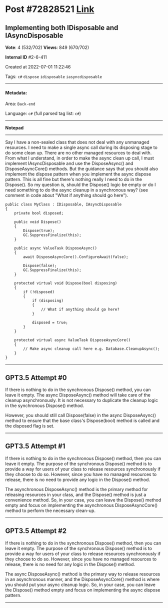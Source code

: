 
# Post \#72828521 [Link](https://stackoverflow.com/questions/72828521/)

## Implementing both IDisposable and IAsyncDisposable

**Vote**: 4 (532/702) **Views**: 849 (670/702) 

**Internal ID** \#2-6-411

Created at 2022-07-01 11:22:46

Tags: `c#` `dispose` `idisposable` `iasyncdisposable`

----------

#### Metadata:

Area: `Back-end`

Language: `c#` (full parsed tag list: `c#`)

----------

**Notepad**


----------

Say I have a non-sealed class that does not deal with any unmanaged resources. I need to make a single async call during its disposing stage to do some clean up. There are no other managed resources to deal with.
From what I understand, in order to make the async clean up call, I must implement IAsyncDisposable and use the DisposeAsync() and DisposeAsyncCore() methods. But the guidance says that you should also implement the dispose pattern when you implement the async dispose pattern. This is all fine but there's nothing really I need to do in the Dispose().
So my question is, should the Dispose() logic be empty or do I need something to do the async cleanup in a synchronous way? (see comment in code about "What if anything should go here").
```
public class MyClass : IDisposable, IAsyncDisposable
{
    private bool disposed;

    public void Dispose()
    {
        Dispose(true);
        GC.SuppressFinalize(this);
    }

    public async ValueTask DisposeAsync()
    {
        await DisposeAsyncCore().ConfigureAwait(false);

        Dispose(false);
        GC.SuppressFinalize(this);
    }

    protected virtual void Dispose(bool disposing)
    {
        if (!disposed)
        {
            if (disposing)
            {
                // What if anything should go here?
            }

            disposed = true;
        }
    }

    protected virtual async ValueTask DisposeAsyncCore()
    {
        // Make async cleanup call here e.g. Database.CleanupAsync();
    }
}
```



----------
        
## GPT3.5 Attempt \#0

If there is nothing to do in the synchronous Dispose() method, you can leave it empty. The async DisposeAsync() method will take care of the cleanup asynchronously. It is not necessary to duplicate the cleanup logic in the synchronous Dispose() method. 

However, you should still call Dispose(false) in the async DisposeAsync() method to ensure that the base class's Dispose(bool) method is called and the disposed flag is set.

--------

## GPT3.5 Attempt \#1

If there is nothing to do in the synchronous Dispose() method, then you can leave it empty. The purpose of the synchronous Dispose() method is to provide a way for users of your class to release resources synchronously if they choose to do so. However, since you have no managed resources to release, there is no need to provide any logic in the Dispose() method. 

The asynchronous DisposeAsync() method is the primary method for releasing resources in your class, and the Dispose() method is just a convenience method. So, in your case, you can leave the Dispose() method empty and focus on implementing the asynchronous DisposeAsyncCore() method to perform the necessary clean-up.

--------

## GPT3.5 Attempt \#2

If there is nothing to do in the synchronous Dispose() method, then you can leave it empty. The purpose of the synchronous Dispose() method is to provide a way for users of your class to release resources synchronously if they choose to do so. However, since you have no managed resources to release, there is no need for any logic in the Dispose() method. 

The async DisposeAsync() method is the primary way to release resources in an asynchronous manner, and the DisposeAsyncCore() method is where you should put your async cleanup logic. So, in your case, you can leave the Dispose() method empty and focus on implementing the async dispose pattern.

--------

